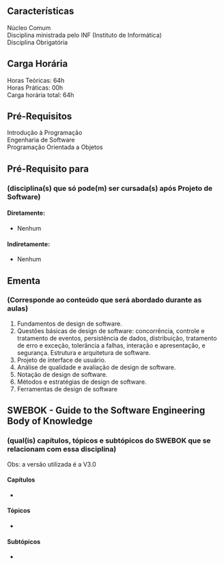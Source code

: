## Características  
Núcleo Comum  
Disciplina ministrada pelo INF (Instituto de Informática)  
Disciplina Obrigatória  

## Carga Horária  
Horas Teóricas: 64h  
Horas Práticas: 00h  
Carga horária total: 64h  

## Pré-Requisitos   
Introdução à Programação  
Engenharia de Software  
Programação Orientada a Objetos

## Pré-Requisito para  
### (disciplina(s) que só pode(m) ser cursada(s) após Projeto de Software)  
  
#### Diretamente:
* Nenhum

#### Indiretamente:  
* Nenhum

## Ementa  
### (Corresponde ao conteúdo que será abordado durante as aulas)  
1.  Fundamentos de design de software.
2.  Questões básicas de design de software: concorrência, controle e tratamento de eventos, persistência de dados, distribuição, tratamento de erro e exceção, tolerância a falhas, interação e apresentação, e segurança. Estrutura e arquitetura de software.
3.  Projeto de interface de usuário.
4.  Análise de qualidade e avaliação de design de software.
5.  Notação de design de software.
6.  Métodos e estratégias de design de software.
7.  Ferramentas de design de software  

## SWEBOK - Guide to the Software Engineering Body of Knowledge
### (qual(is) capítulos, tópicos e subtópicos do SWEBOK que se relacionam com essa disciplina)  
Obs: a versão utilizada é a V3.0  

#### Capítulos  
* 

#### Tópicos  
*   

#### Subtópicos
* 